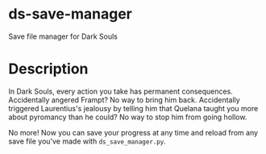 # ds-save-manager
Save file manager for Dark Souls

# Description
In Dark Souls, every action you take has permanent consequences. Accidentally angered Frampt? No way to bring him back. Accidentally triggered Laurentius's jealousy by telling him that Quelana taught you more about pyromancy than he could? No way to stop him from going hollow.

No more! Now you can save your progress at any time and reload from any save file you've made with `ds_save_manager.py`.
